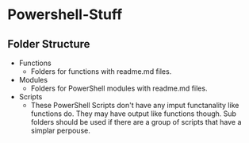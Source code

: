# Powershell-Stuff

## Folder Structure


* Functions
    * Folders for functions with readme.md files.
* Modules
    * Folders for PowerShell modules with readme.md files.
* Scripts
    * These PowerShell Scripts don't have any imput functanality like functions do. They may have output like functions though. Sub folders should be used if there are a group of scripts that have a simplar perpouse.
